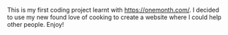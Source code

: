 This is my first coding project learnt with https://onemonth.com/. I decided to use my new found love of cooking to create a website where I could help other people. Enjoy!